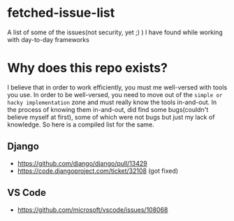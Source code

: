 # fetched-issue-list
A list of some of the issues(not security, yet ;) ) I have found while working with day-to-day frameworks

# Why does this repo exists?
I believe that in order to work efficiently, you must me well-versed with tools you use. In order to be well-versed, you need to move out of the `simple or hacky implementation` zone and must really know the tools in-and-out. In the process of knowing them in-and-out, did find some bugs(couldn't believe myself at first), some of which were not bugs but just my lack of knowledge. So here is a compiled list for the same.


## Django

- https://github.com/django/django/pull/13429
- https://code.djangoproject.com/ticket/32108 (got fixed)

## VS Code

- https://github.com/microsoft/vscode/issues/108068
